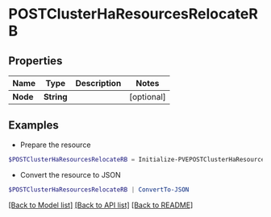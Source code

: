 # POSTClusterHaResourcesRelocateRB
## Properties

Name | Type | Description | Notes
------------ | ------------- | ------------- | -------------
**Node** | **String** |  | [optional] 

## Examples

- Prepare the resource
```powershell
$POSTClusterHaResourcesRelocateRB = Initialize-PVEPOSTClusterHaResourcesRelocateRB  -Node null
```

- Convert the resource to JSON
```powershell
$POSTClusterHaResourcesRelocateRB | ConvertTo-JSON
```

[[Back to Model list]](../README.md#documentation-for-models) [[Back to API list]](../README.md#documentation-for-api-endpoints) [[Back to README]](../README.md)

